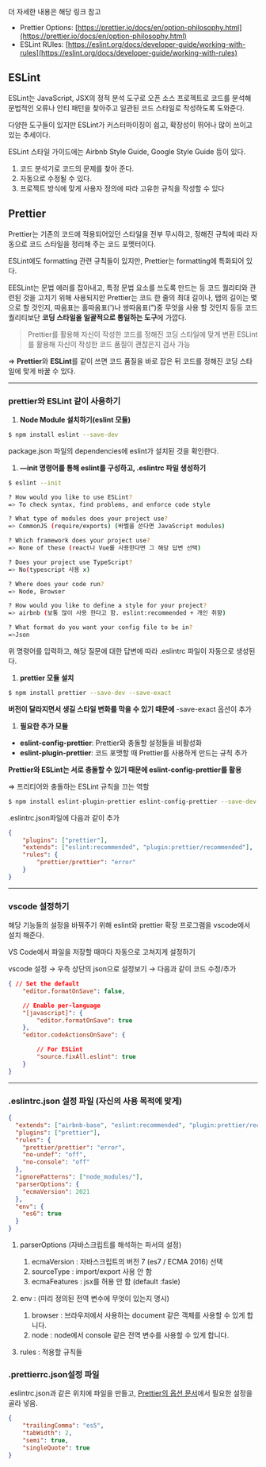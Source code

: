 더 자세한 내용은 해당 링크 참고 

- Prettier Options: [https://prettier.io/docs/en/option-philosophy.html](https://prettier.io/docs/en/option-philosophy.html)
- ESLint RUles: [https://eslint.org/docs/developer-guide/working-with-rules](https://eslint.org/docs/developer-guide/working-with-rules)

## ESLint

ESLint는 JavaScript, JSX의 정적 분석 도구로 오픈 소스 프로젝트로 코드를 분석해 문법적인 오류나 안티 패턴을 찾아주고 일관된 코드 스타일로 작성하도록 도와준다. 

다양한 도구들이 있지만 ESLint가 커스터마이징이 쉽고, 확장성이 뛰어나 많이 쓰이고 있는 추세이다. 

 ESLint 스타일 가이드에는  Airbnb Style Guide, Google Style Guide 등이 있다. 

1. 코드 분석기로 코드의 문제를 찾아 준다.
2. 자동으로 수정될 수 있다.
3. 프로젝트 방식에 맞게 사용자 정의에 따라 고유한 규칙을 작성할 수 있다

## Prettier

Prettier는 기존의 코드에 적용되어있던 스타일을 전부 무시하고, 정해진 규칙에 따라 자동으로 코드 스타일을 정리해 주는 코드 포멧터이다.

ESLint에도 formatting 관련 규칙들이 있지만, Prettier는 formatting에 특화되어 있다.

EESLint는 문법 에러를 잡아내고, 특정 문법 요소를 쓰도록 만드는 등 코드 퀄리티와 관련된 것을 고치기 위해 사용되지만 Prettier는 코드 한 줄의 최대 길이나, 탭의 길이는 몇으로 할 것인지, 따옴표는 홀따옴표(')나 쌍따옴표(")중 무엇을 사용 할 것인지 등등 코드 퀄리티보단 **코딩 스타일을 일괄적으로 통일하는 도구**에 가깝다.

> Prettier를 활용해 자신이 작성한 코드를 정해진 코딩 스타일에 맞게 변환
ESLint를 활용해 자신이 작성한 코드 품질이 괜찮은지 검사 가능

⇒ **Prettier**와 **ESLint**를 같이 쓰면 코드 품질을 바로 잡은 뒤 코드를 정해진 코딩 스타일에 맞게 바꿀 수 있다.

---

### prettier와 ESLint 같이 사용하기

1. **Node Module 설치하기(eslint 모듈)**

```bash
$ npm install eslint --save-dev
```

package.json 파일의 dependencies에 eslint가 설치된 것을 확인한다.

1. **—init 명령어를 통해 eslint를 구성하고, .eslintrc 파일 생성하기**

```bash
$ eslint --init

? How would you like to use ESLint? 
=> To check syntax, find problems, and enforce code style

? What type of modules does your project use? 
=> CommonJS (require/exports) (바벨을 쓴다면 JavaScript modules)

? Which framework does your project use? 
=> None of these (react나 Vue를 사용한다면 그 해당 답변 선택)

? Does your project use TypeScript?
=> No(typescript 사용 x)

? Where does your code run? 
=> Node, Browser

? How would you like to define a style for your project? 
=> airbnb (보통 많이 사용 한다고 함. eslint:recommended + 개인 취향)

? What format do you want your config file to be in?
=>Json
```

위 명령어를 입력하고, 해당 질문에 대한 답변에 따라 .eslintrc 파일이 자동으로 생성된다. 

1. **prettier 모듈 설치**

```bash
$ npm install prettier --save-dev --save-exact
```

**버전이 달라지면서 생길 스타일 변화를 막을 수 있기 때문에** -save-exact 옵션이 추가

1. **필요한 추가 모듈**
- **eslint-config-prettier**: Prettier와 충돌할 설정들을 비활성화
- **eslint-plugin-prettier**: 코드 포맷할 때 Prettier를 사용하게 만드는 규칙 추가

**Prettier와 ESLint는 서로 충돌할 수 있기 때문에 eslint-config-prettier를 활용**

⇒ 프리티어와 충돌하는 ESLint 규칙을 끄는 역할

```bash
$ npm install eslint-plugin-prettier eslint-config-prettier --save-dev
```

.eslintrc.json파일에 다음과 같이 추가

```json
{ 
	"plugins": ["prettier"], 
	"extends": ["eslint:recommended", "plugin:prettier/recommended"], 
	"rules": { 
		"prettier/prettier": "error" 
	} 
}
```

---

### **vscode 설정하기**

해당 기능들의 설정을 바꿔주기 위해 eslint와 prettier 확장 프로그램을 vscode에서 설치 해준다. 

VS Code에서 파일을 저장할 때마다 자동으로 고쳐지게 설정하기

vscode 설정 → 우측 상단의 json으로 설정보기 → 다음과 같이 코드 수정/추가

```json
{ // Set the default 
	"editor.formatOnSave": false, 

	// Enable per-language 
	"[javascript]": { 
		"editor.formatOnSave": true 
	}, 
	"editor.codeActionsOnSave": { 

		// For ESLint 
		"source.fixAll.eslint": true 
	} 
}
```

---

### **.eslintrc.json 설정 파일 (자신의 사용 목적에 맞게)**

```json
{
  "extends": ["airbnb-base", "eslint:recommended", "plugin:prettier/recommended"],
  "plugins": ["prettier"],
  "rules": {
    "prettier/prettier": "error",
    "no-undef": "off",
    "no-console": "off"
  },
  "ignorePatterns": ["node_modules/"],
  "parserOptions": {
    "ecmaVersion": 2021
  },
  "env": {
    "es6": true
  }
}
```

1. parserOptions (자바스크립트를 해석하는 파서의 설정)
    1. ecmaVersion : 자바스크립트의 버전 7 (es7 / ECMA 2016) 선택
    2. sourceType : import/export 사용 안 함
    3. ecmaFeatures : jsx를 허용 안 함 (default :fasle)

2. env : (미리 정의된 전역 변수에 무엇이 있는지 명시)
    1. browser : 브라우저에서 사용하는 document 같은 객체를 사용할 수 있게 합니다.
    2. node : node에서 console 같은 전역 변수를 사용할 수 있게 합니다.

3. rules : 적용할 규칙들

### **.prettierrc.json설정 파일**

.eslintrc.json과 같은 위치에 파일을 만들고, [Prettier의 옵션 문서](https://prettier.io/docs/en/options.html)에서 필요한 설정을 골라 넣음.

```json
{ 
	"trailingComma": "es5", 
	"tabWidth": 2, 
	"semi": true, 
	"singleQuote": true 
}
```
